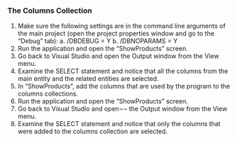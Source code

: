 ﻿### The Columns Collection

1.	Make sure the following settings are in the command line arguments of the main project (open the project properties window and go to the “Debug” tab):
    a.	/DBDEBUG = Y
    b.	/DBNOPARAMS = Y
2.	Run the application and open the “ShowProducts” screen.
3.	Go back to Visual Studio and open the Output window from the View menu.
4.	Examine the SELECT statement and notice that all the columns from the main entity and the related entities are selected.
5.	In “ShowProducts”, add the columns that are used by the program to the columns collections.
6.	Run the application and open the “ShowProducts” screen.
7.	Go back to Visual Studio and open¬¬ the Output window from the View menu.
8.	Examine the SELECT statement and notice that only the columns that were added to the columns collection are selected.
